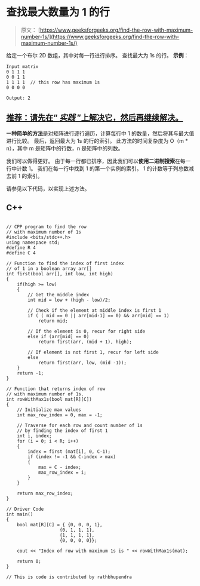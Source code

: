 # 查找最大数量为 1 的行

> 原文： [https://www.geeksforgeeks.org/find-the-row-with-maximum-number-1s/](https://www.geeksforgeeks.org/find-the-row-with-maximum-number-1s/)

给定一个布尔 2D 数组，其中对每一行进行排序。 查找最大为 1s 的行。
**示例**：

```
Input matrix
0 1 1 1
0 0 1 1
1 1 1 1  // this row has maximum 1s
0 0 0 0

Output: 2

```

## [推荐：请先在“ ***<u>实践</u>*** ”上解决它，然后再继续解决。](https://practice.geeksforgeeks.org/problems/row-with-max-1s/0)

**一种简单的方法**是对矩阵进行逐行遍历，计算每行中 1 的数量，然后将其与最大值进行比较。 最后，返回最大为 1s 的行的索引。 此方法的时间复杂度为 O（m * n），其中 m 是矩阵中的行数，n 是矩阵中的列数。

我们可以做得更好。 由于每一行都已排序，因此我们可以**使用二进制搜索**在每一行中计数 1。 我们在每一行中找到 1 的第一个实例的索引。 1 的计数等于列总数减去前 1 的索引。

请参见以下代码，以实现上述方法。

## C++ 

```

// CPP program to find the row  
// with maximum number of 1s  
#include <bits/stdc++.h> 
using namespace std; 
#define R 4  
#define C 4  

// Function to find the index of first index  
// of 1 in a boolean array arr[]  
int first(bool arr[], int low, int high)  
{  
    if(high >= low)  
    {  
        // Get the middle index  
        int mid = low + (high - low)/2;  

        // Check if the element at middle index is first 1  
        if ( ( mid == 0 || arr[mid-1] == 0) && arr[mid] == 1)  
            return mid;  

        // If the element is 0, recur for right side  
        else if (arr[mid] == 0)  
            return first(arr, (mid + 1), high);  

        // If element is not first 1, recur for left side  
        else
            return first(arr, low, (mid -1));  
    }  
    return -1;  
}  

// Function that returns index of row  
// with maximum number of 1s.  
int rowWithMax1s(bool mat[R][C])  
{  
    // Initialize max values  
    int max_row_index = 0, max = -1;  

    // Traverse for each row and count number of 1s  
    // by finding the index of first 1  
    int i, index;  
    for (i = 0; i < R; i++)  
    {  
        index = first (mat[i], 0, C-1);  
        if (index != -1 && C-index > max)  
        {  
            max = C - index;  
            max_row_index = i;  
        }  
    }  

    return max_row_index;  
}  

// Driver Code  
int main()  
{  
    bool mat[R][C] = { {0, 0, 0, 1},  
                    {0, 1, 1, 1},  
                    {1, 1, 1, 1},  
                    {0, 0, 0, 0}};  

    cout << "Index of row with maximum 1s is " << rowWithMax1s(mat);  

    return 0;  
}  

// This is code is contributed by rathbhupendra 

```